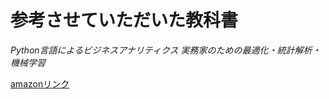 # 参考させていただいた教科書

*Python言語によるビジネスアナリティクス 実務家のための最適化・統計解析・機械学習*

[amazonリンク](https://www.amazon.co.jp/Python言語によるビジネスアナリティクス-実務家のための最適化・統計解析・機械学習-久保-幹雄/dp/4764905167)
